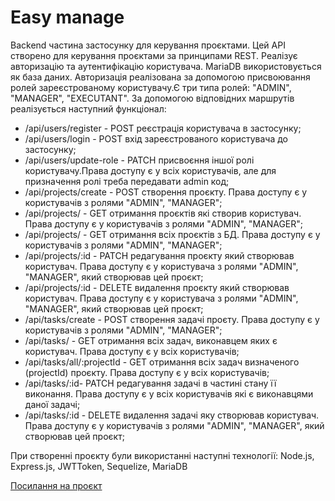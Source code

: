 <h1>Easy manage</h1>

<p>Backend частина застосунку для керування проєктами. Цей API створено для керування проєктами за принципами REST. Реалізує авторизацію та аутентифікацію користувача. MariaDB використовується як база даних. Авторизація реалізована за допомогою присвоювання ролей зареєстрованому користувачу.Є три типа ролей: "ADMIN", "MANAGER", "EXECUTANT". За допомогою відповідних маршрутів реалізується наступний функціонал:</p>
<ul>
  <li>/api/users/register - POST реєстрація користувача в застосунку;</li>
  <li>/api/users/login - POST вхід зареєстрованого користувача до застосунку;</li>
  <li>/api/users/update-role - PATCH присвоєння іншої ролі користувачу.Права доступу є у всіх користувачів, але для призначення ролі треба передавати admin код;</li>
  <li>/api/projects/create - POST створення проєкту. Права доступу є у користувачів з ролями "ADMIN", "MANAGER";</li>
  <li>/api/projects/ - GET отримання проєктів які створив користувач. Права доступу є у користувачів з ролями "ADMIN", "MANAGER";</li>
  <li>/api/projects/ - GET отримання  всіх проєктів з БД. Права доступу є у користувачів з ролями "ADMIN", "MANAGER";</li>
  <li>/api/projects/:id - PATCH редагування проєкту який створював користувач. Права доступу є у користувача з ролями "ADMIN", "MANAGER", який створював цей проєкт;</li>
  <li>/api/projects/:id - DELETE видалення проєкту який створював користувач. Права доступу є у користувача з ролями "ADMIN", "MANAGER", який створював цей проєкт;</li>
  <li>/api/tasks/create - POST створення задачі проєту. Права доступу є у користувачів з ролями "ADMIN", "MANAGER";</li>
  <li>/api/tasks/ - GET отримання  всіх задач, виконавцем яких є користувач. Права доступу є у всіх користувачів;</li>
  <li>/api/tasks/all/:projectId - GET отримання  всіх задач визначеного (projectId) проєкту. Права доступу є у всіх користувачів;</li>
  <li>/api/tasks/:id- PATCH редагування задачі в частині стану її виконання. Права доступу є у всіх користувачів які є виконавцями даної задачі;</li>
  <li>/api/tasks/:id - DELETE видалення задачі яку створював користувач. Права доступу є у користувачів з ролями "ADMIN", "MANAGER", який створював цей проєкт;</li>
  </ul>
  <p>При створенні проєкту були використанні наступні технології: Node.js, Express.js, JWTToken, Sequelize, MariaDB</p>
  <a href='https://easy-manage-mtm3.onrender.com'>Посилання на проєкт</a>
